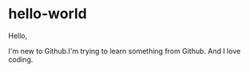 # hello-world


Hello,

I'm new to Github.I'm trying to learn something from Github.
And I love coding.
